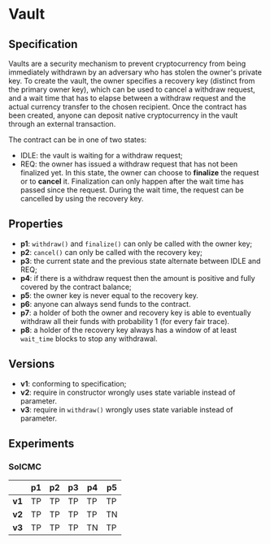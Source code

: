 # Vault

## Specification

Vaults are a security mechanism to prevent cryptocurrency from being
immediately withdrawn by an adversary who has stolen the owner's private key.
To create the vault, the owner specifies a recovery key (distinct from the primary owner key),
which can be used to cancel a withdraw request, and a wait time that has to elapse between a
withdraw request and the actual currency transfer to the chosen recipient.
Once the contract has been created, anyone can deposit native cryptocurrency in the vault
through an external transaction.

The contract can be in one of two states:
- IDLE: the vault is waiting for a withdraw request;
- REQ: the owner has issued a withdraw request that has not been finalized yet.
  In this state, the owner can choose to **finalize** the request or to **cancel** it.
  Finalization can only happen after the wait time has passed since the request.
  During the wait time, the request can be cancelled by using the recovery key.


## Properties

- **p1**: `withdraw()` and `finalize()` can only be called with the owner key;
- **p2**: `cancel()` can only be called with the recovery key;
- **p3**: the current state and the previous state alternate between IDLE and REQ;
- **p4**: if there is a withdraw request then the amount is positive and fully
  covered by the contract balance;
- **p5**: the owner key is never equal to the recovery key.
- **p6**: anyone can always send funds to the contract.
- **p7**: a holder of both the owner and recovery key is able to eventually withdraw all their funds with probability 1 (for every fair trace).
- **p8**: a holder of the recovery key always has a window of at least `wait_time` blocks to stop any withdrawal.


## Versions

- **v1**: conforming to specification;
- **v2**: require in constructor wrongly uses state variable instead of parameter.
- **v3**: require in `withdraw()` wrongly uses state variable instead of parameter.


## Experiments

### SolCMC

|        | p1  | p2  | p3  | p4  | p5  |
| ------ | --- | --- | --- | --- | --- |
| **v1** | TP  | TP  | TP  | TP  | TP  |
| **v2** | TP  | TP  | TP  | TP  | TN  |
| **v3** | TP  | TP  | TP  | TN  | TP  |

